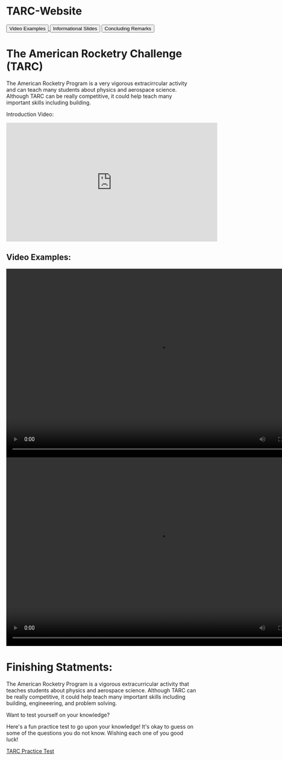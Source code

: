 # TARC-Website
<DOCTYPE html>
<a href="#videos">
  <button> Video Examples </button>
</a>
  <button>  Informational Slides </button>
</a>
<a href="#conclude">
  <button> Concluding Remarks </button>
</a>
<h1> The American Rocketry Challenge (TARC) </h1>
<p> The American Rocketry Program is a very vigorous extracirrcular activity and can teach many students about physics and aerospace science. Although TARC can be really competitive, it could help teach many important skills including building.</p>

<p> Introduction Video: </p> 
<iframe width="560" height="315" src="https://www.youtube.com/embed/hud4Y0aYlKM" frameborder="0" allowfullscreen> </iframe>

<div id = "videos"> <h2> Video Examples: </h2> </div>
<video width = "800" height = "500" controls>
  <source src = "https://user-images.githubusercontent.com/61630309/128837699-2505998c-8d7d-4d46-8da2-9ebca6423b22.mp4" type="video/mp4">
</video>
<video width = "800" height = "500" controls>
  <source src = "https://user-images.githubusercontent.com/61630309/129845788-5e55524f-c6fa-44bc-8340-a21eaa897a19.mp4" type="video/mp4"> 
  </video>




<div id = "conclude"> <h1> Finishing Statments: </h1> </div>
<p> The American Rocketry Program is a vigorous extracurricular activity that teaches students about physics and aerospace science. Although TARC can be really competitive, it could help teach many important skills including building, engineeering, and problem solving.</p>
  
<p> Want to test yourself on your knowledge? </p>
<p> Here's a fun practice test to go upon your knowledge! It's okay to guess on some of the questions you do not know. Wishing each one of you good luck! </p>
<a href = "https://forms.gle/pCNbYzXZombVNTB26"> TARC Practice Test </a>
